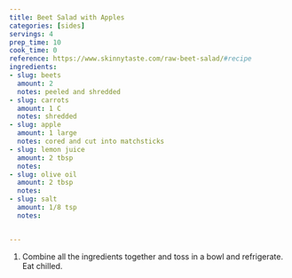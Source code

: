 ```yaml
---
title: Beet Salad with Apples
categories: [sides]
servings: 4
prep_time: 10
cook_time: 0
reference: https://www.skinnytaste.com/raw-beet-salad/#recipe
ingredients:
- slug: beets
  amount: 2
  notes: peeled and shredded
- slug: carrots
  amount: 1 C
  notes: shredded
- slug: apple
  amount: 1 large
  notes: cored and cut into matchsticks
- slug: lemon juice
  amount: 2 tbsp
  notes:
- slug: olive oil
  amount: 2 tbsp
  notes:
- slug: salt
  amount: 1/8 tsp
  notes:


---
```


1. Combine all the ingredients together and toss in a bowl and refrigerate. Eat chilled.